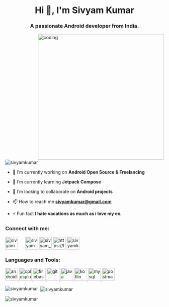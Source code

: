<h1 align="center">Hi 👋, I'm Sivyam Kumar</h1>
<h3 align="center">A passionate Android developer from India.</h3>

<img align="right" alt="coding" width="400" src="https://camo.githubusercontent.com/8bf6f6d78abc81fcf9c49f10649423e73ea44bc248e83aaae8759d401c829a84/68747470733a2f2f70687973696373677572756b756c2e66696c65732e776f726470726573732e636f6d2f323031392f30322f6368617261637465722d312e676966">
 
<p align="left"> <img src="https://komarev.com/ghpvc/?username=sivyamkumar&label=Profile%20views&color=0e75b6&style=flat" alt="sivyamkumar" /> </p>

- 🔭 I’m currently working on **Android Open Source & Freelancing**

- 🌱 I’m currently learning **Jetpack Compose**

- 👯 I’m looking to collaborate on **Android projects**

- 📫 How to reach me **sivyamkumar@gmail.com**

- ⚡ Fun fact **I hate vacations as much as i love my ex.**

<h3 align="left">Connect with me:</h3>
<p align="left">
<a href="https://www.linkedin.com/in/sivyam-kumar-273347202/" target="blank"><img align="center" src="https://upload.wikimedia.org/wikipedia/commons/thumb/c/ca/LinkedIn_logo_initials.png/480px-LinkedIn_logo_initials.png" alt="sivyam kumar" height="40" width="40" style="margin-right: 20px;" /></a>
<a href="https://www.facebook.com/sivyam.kumar/" target="blank"><img align="center" src="https://image.similarpng.com/very-thumbnail/2020/04/Popular-facebook-Logo-png.png" alt="sivyam sivi" height="40" width="40" /></a>
<a href="https://www.instagram.com/sivyam_sivi_/" target="blank"><img align="center" src="https://img.freepik.com/premium-vector/instagram-social-media-icon-gradient-social-media-logo_197792-4682.jpg?size=338&ext=jpg&ga=GA1.1.1546980028.1703721600&semt=ais" alt="sivyam_sivi_" height="40" width="40" /></a>
<a href="https://leetcode.com/sivyamkumar/" target="blank"><img align="center" src="https://upload.wikimedia.org/wikipedia/commons/1/19/LeetCode_logo_black.png" alt="https://leetcode.com/sivyamkumar/" height="40" width="40" /></a>
<a href="[https://auth.geeksforgeeks.org/user/sivyamkumar](https://auth.geeksforgeeks.org/user/sivyamkumar/?utm_source=geeksforgeeks&utm_medium=my_profile&utm_campaign=auth_user)" target="blank"><img align="center" src="https://encrypted-tbn0.gstatic.com/images?q=tbn:ANd9GcS9RqlbQF3aDk-evbIgAfTZqXxyyllm1FftStV2VDIgIw&s" alt="sivyamkumar" height="40" width="40" /></a>
</p>

<h3 align="left">Languages and Tools:</h3>
<p align="left"> <a href="https://developer.android.com" target="_blank" rel="noreferrer"> <img src="https://encrypted-tbn0.gstatic.com/images?q=tbn:ANd9GcTzW60RLWlwdapTkH2w6ujomyiFYZfu7pOF3-jK2wT3Ig&s" alt="android" width="40" height="40"/> </a> <a href="https://www.w3schools.com/cpp/" target="_blank" rel="noreferrer"> <img src="https://w7.pngwing.com/pngs/46/626/png-transparent-c-logo-the-c-programming-language-computer-icons-computer-programming-source-code-programming-miscellaneous-template-blue.png" alt="cplusplus" width="40" height="40"/> </a>
  <a href="https://firebase.google.com/" target="_blank" rel="noreferrer"> <img src="https://www.vectorlogo.zone/logos/firebase/firebase-icon.svg" alt="firebase" width="40" height="40"/> </a> 
  <a href="https://git-scm.com/" target="_blank" rel="noreferrer"> <img src="https://www.vectorlogo.zone/logos/git-scm/git-scm-icon.svg" alt="git" width="40" height="40"/> </a> 
  <a href="https://www.java.com" target="_blank" rel="noreferrer"> <img src="https://w7.pngwing.com/pngs/917/862/png-transparent-java-programmer-computer-programming-logo-others-miscellaneous-text-logo.png" alt="java" width="40" height="40"/> </a> 
  <a href="https://kotlinlang.org" target="_blank" rel="noreferrer"> <img src="https://www.vectorlogo.zone/logos/kotlinlang/kotlinlang-icon.svg" alt="kotlin" width="40" height="40"/> </a> 
  <a href="https://www.mysql.com/" target="_blank" rel="noreferrer"> <img src="https://w7.pngwing.com/pngs/384/848/png-transparent-mysql-php-database-javascript-ajax-carnifex-blue-text-logo.png" alt="mysql" width="40" height="40"/> </a> 
  <a href="https://postman.com" target="_blank" rel="noreferrer"> <img src="https://www.vectorlogo.zone/logos/getpostman/getpostman-icon.svg" alt="postman" width="40" height="40"/> </a> </p>

<p><img align="left" src="https://github-readme-stats.vercel.app/api/top-langs?username=sivyamkumar&show_icons=true&locale=en&layout=compact" alt="sivyamkumar" /></p>

<p>&nbsp;<img align="center" src="https://github-readme-stats.vercel.app/api?username=sivyamkumar&show_icons=true&locale=en" alt="sivyamkumar" /></p>

<p><img align="center" src="https://github-readme-streak-stats.herokuapp.com/?user=sivyamkumar&" alt="sivyamkumar" /></p>

